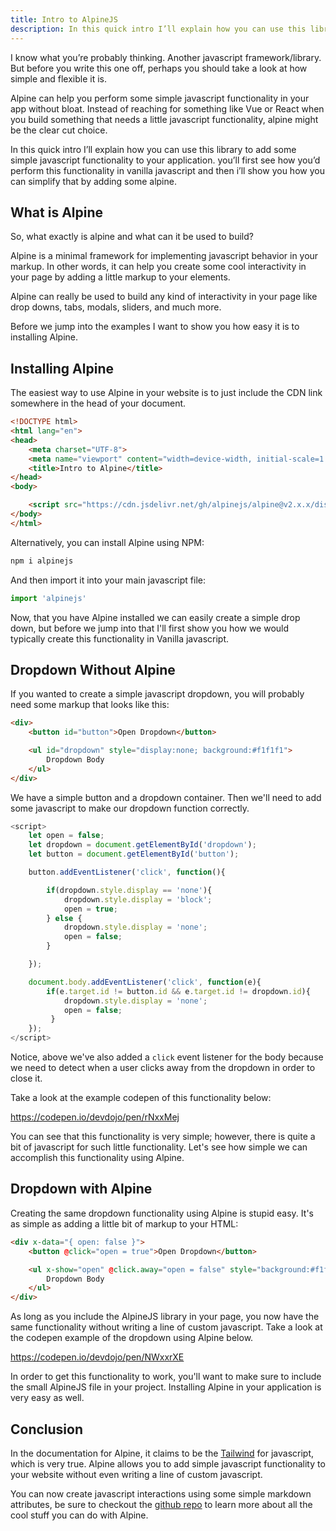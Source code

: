 ```yaml
---
title: Intro to AlpineJS
description: In this quick intro I’ll explain how you can use this library to add some simple javascript functionality to your application. you’ll first see how you’d perform this functionality in vanilla javascript and then i’ll show you how you can simplify that by adding some alpine.
---
```


I know what you’re probably thinking. Another javascript framework/library. But before you write this one off, perhaps you should take a look at how simple and flexible it is.

Alpine can help you perform some simple javascript functionality in your app without bloat. Instead of reaching for something like Vue or React when you build something that needs a little javascript functionality, alpine might be the clear cut choice.

In this quick intro I’ll explain how you can use this library to add some simple javascript functionality to your application. you’ll first see how you’d perform this functionality in vanilla javascript and then i’ll show you how you can simplify that by adding some alpine.

## What is Alpine

So, what exactly is alpine and what can it be used to build?

Alpine is a minimal framework for implementing javascript behavior in your markup. In other words, it can help you create some cool interactivity in your page by adding a little markup to your elements.

Alpine can really be used to build any kind of interactivity in your page like drop downs, tabs, modals, sliders, and much more.

Before we jump into the examples I want to show you how easy it is to installing Alpine.

## Installing Alpine

The easiest way to use Alpine in your website is to just include the CDN link somewhere in the head of your document.

```html
<!DOCTYPE html>
<html lang="en">
<head>
    <meta charset="UTF-8">
    <meta name="viewport" content="width=device-width, initial-scale=1.0">
    <title>Intro to Alpine</title>
</head>
<body>

    <script src="https://cdn.jsdelivr.net/gh/alpinejs/alpine@v2.x.x/dist/alpine.min.js" defer></script>
</body>
</html>
```

Alternatively, you can install Alpine using NPM:

```bash
npm i alpinejs
```

And then import it into your main javascript file:

```js
import 'alpinejs'
```

Now, that you have Alpine installed we can easily create a simple drop down, but before we jump into that I'll first show you how we would typically create this functionality in Vanilla javascript.

## Dropdown Without Alpine

If you wanted to create a simple javascript dropdown, you will probably need some markup that looks like this:

```html
<div>
    <button id="button">Open Dropdown</button>

    <ul id="dropdown" style="display:none; background:#f1f1f1">
        Dropdown Body
    </ul>
</div>
```

We have a simple button and a dropdown container. Then we'll need to add some javascript to make our dropdown function correctly.

```js
<script>
    let open = false;
    let dropdown = document.getElementById('dropdown');
    let button = document.getElementById('button');

    button.addEventListener('click', function(){

        if(dropdown.style.display == 'none'){
            dropdown.style.display = 'block';
            open = true;
        } else {
            dropdown.style.display = 'none';
            open = false;
        }

    });

    document.body.addEventListener('click', function(e){
        if(e.target.id != button.id && e.target.id != dropdown.id){
            dropdown.style.display = 'none';
            open = false;
         }
    });
</script>
```

Notice, above we've also added a `click` event listener for the body because we need to detect when a user clicks away from the dropdown in order to close it.

Take a look at the example codepen of this functionality below:

https://codepen.io/devdojo/pen/rNxxMej

You can see that this functionality is very simple; however, there is quite a bit of javascript for such little functionality. Let's see how simple we can accomplish this functionality using Alpine.

## Dropdown with Alpine

Creating the same dropdown functionality using Alpine is stupid easy. It's as simple as adding a little bit of markup to your HTML:

```html
<div x-data="{ open: false }">
    <button @click="open = true">Open Dropdown</button>

    <ul x-show="open" @click.away="open = false" style="background:#f1f1f1;">
        Dropdown Body
    </ul>
</div>
```

As long as you include the AlpineJS library in your page, you now have the same functionality without writing a line of custom javascript. Take a look at the codepen example of the dropdown using Alpine below.

https://codepen.io/devdojo/pen/NWxxrXE

In order to get this functionality to work, you'll want to make sure to include the small AlpineJS file in your project. Installing Alpine in your application is very easy as well.

## Conclusion

In the documentation for Alpine, it claims to be the [Tailwind](https://tailwindcss.com) for javascript, which is very true. Alpine allows you to add simple javascript functionality to your website without even writing a line of custom javascript.

You can now create javascript interactions using some simple markdown attributes, be sure to checkout the [github repo](https://github.com/alpinejs/alpine) to learn more about all the cool stuff you can do with Alpine.
